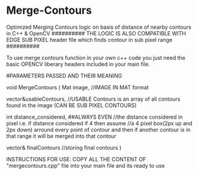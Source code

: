 # Merge-Contours
Optimized Merging Contours logic on basis of distance of nearby contours in C++ &amp; OpenCV 
########## THE LOGIC IS ALSO COMPATIBLE WITH EDGE SUB PIXEL header file which finds contour in sub pixel range ##########

To use merge contours function in your own c++ code you just need the basic OPENCV liberary headers included in your main file.

#PARAMETERS PASSED AND THEIR MEANING
  
void MergeContours
(
Mat image,    //IMAGE IN MAT format 

vector<Contour>&usableContours, //USABLE Contours is an array of all contours found in the image (CAN BE SUB PIXEL CONTOURS)

int distance_considered,   ##ALWAYS EVEN     //the distance considered in pixel i.e. if distance considered if 4 then assume
//a 4 pixel box(2px up and 2px down) arround every point of contour and then if another contour is in that range it will be merged into that contour

vector<Contour>& finalContours  //storing final contours
) 

INSTRUCTIONS FOR USE:
  COPY ALL THE CONTENT OF "mergecontours.cpp" file into your main file and its ready to use 
  
